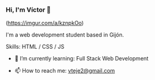 ### Hi, I'm Víctor 👋

(https://imgur.com/a/kznpkOo)

I'm a web development student based in Gijón.

Skills: HTML / CSS / JS


- 🌱 I’m currently learning: Full Stack Web Development

- 📫 How to reach me: vteje2@gmail.com



